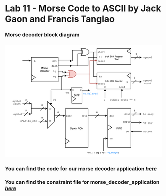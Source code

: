 # Lab 11 - Morse Code to ASCII by Jack Gaon and Francis Tanglao

### Morse decoder block diagram
### ![Block diagram](https://github.com/fctanglao/DigitalLogicDesignUsingVerilogLabs/blob/main/Lab%2011/morse%20decoder%20block%20diagram.png)
### You can find the code for our morse decoder application [*here*](https://github.com/fctanglao/DigitalLogicDesignUsingVerilogLabs/blob/main/Lab%2011/morse_decoder_application.v)
### You can find the constraint file for morse_decoder_application [*here*](https://github.com/fctanglao/DigitalLogicDesignUsingVerilogLabs/blob/main/Lab%2011/Nexys-A7-100T-Master.xdc)
